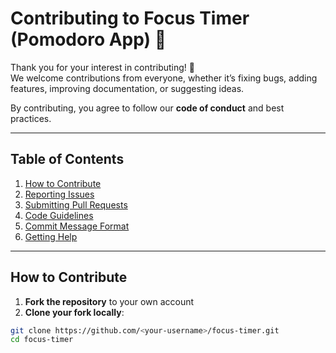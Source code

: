 # Contributing to Focus Timer (Pomodoro App) 🚀

Thank you for your interest in contributing! 🙌  
We welcome contributions from everyone, whether it’s fixing bugs, adding features, improving documentation, or suggesting ideas.  

By contributing, you agree to follow our **code of conduct** and best practices.

---

## Table of Contents
1. [How to Contribute](#how-to-contribute)
2. [Reporting Issues](#reporting-issues)
3. [Submitting Pull Requests](#submitting-pull-requests)
4. [Code Guidelines](#code-guidelines)
5. [Commit Message Format](#commit-message-format)
6. [Getting Help](#getting-help)

---

## How to Contribute

1. **Fork the repository** to your own account  
2. **Clone your fork locally**:
```bash
git clone https://github.com/<your-username>/focus-timer.git
cd focus-timer
